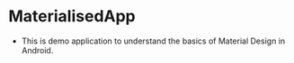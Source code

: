 # MaterialisedApp
* This is demo application to understand the basics of Material Design in Android.
